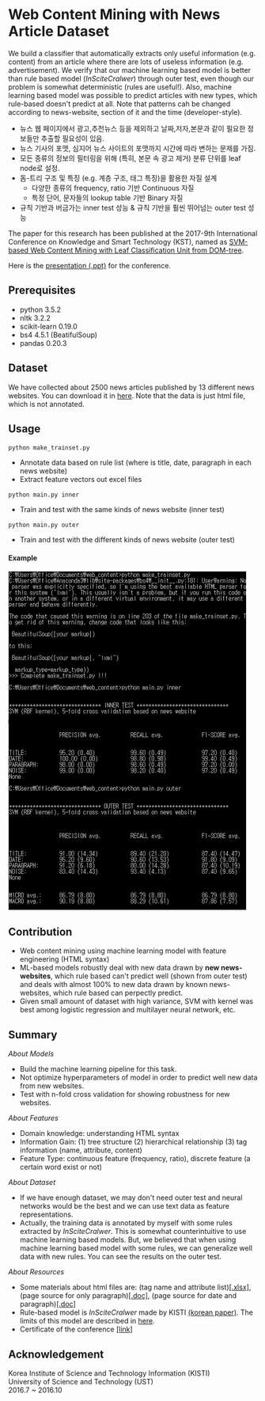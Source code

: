 # Web Content Mining with News Article Dataset
We build a classifier that automatically extracts only useful information (e.g. content) from an article where there are lots of useless information (e.g. advertisement). We verify that our machine learning based model is better than rule based model (*InSciteCralwer*) through outer test, even though our problem is somewhat deterministic (rules are useful!). Also, machine learning based model was possible to predict articles with new types, which rule-based doesn't predict at all. Note that patterns cah be changed according to news-website, section of it and the time (developer-style).

* 뉴스 웹 페이지에서 광고,추천뉴스 등을 제외하고 날짜,저자,본문과 같이 필요한 정보들만 추출할 필요성이 있음.
* 뉴스 기사의 포맷, 심지어 뉴스 사이트의 포맷까지 시간에 따라 변하는 문제를 가짐.
* 모든 종류의 정보의 필터링을 위해 (특히, 본문 속 광고 제거) 분류 단위를 leaf node로 설정.
* 돔-트리 구조 및 특징 (e.g. 계층 구조, 태그 특징)을 활용한 자질 설계
   * 다양한 종류의 frequency, ratio 기반 Continuous 자질
   * 특정 단어, 문자들의 lookup table 기반 Binary 자질
* 규칙 기반과 버금가는 inner test 성능 & 규칙 기반을 훨씬 뛰어넘는 outer test 성능 

The paper for this research has been published at the 2017-9th International Conference on Knowledge and Smart Technology (KST), named as [SVM-based Web Content Mining with Leaf Classification Unit from DOM-tree](http://ieeexplore.ieee.org/document/7886134/).

Here is the [presentation (.ppt)](https://1drv.ms/p/s!AllPqyV9kKUrgieYsNFYWKqCvjKo) for the conference. 


## Prerequisites
* python 3.5.2
* nltk 3.2.2
* scikit-learn 0.19.0
* bs4 4.5.1 (BeatifulSoup)
* pandas 0.20.3

## Dataset
We have collected about 2500 news articles published by 13 different news websites. You can download it in [here](https://drive.google.com/open?id=0By4RRGJEeCR5YjBiZVd2dkdQWms). Note that the data is just html file, which is not annotated. 

## Usage
```
python make_trainset.py
```
* Annotate data based on rule list (where is title, date, paragraph in each news website)
* Extract feature vectors out excel files
```
python main.py inner
```
* Train and test with the same kinds of news website (inner test) 
```
python main.py outer
```
* Train and test with the different kinds of news website (outer test)

#### Example
![](/assets/example.PNG)


## Contribution
* Web content mining using machine learning model with feature engineering (HTML syntax) 
* ML-based models robustly deal with new data drawn by **new news-websites**, which rule based can't predict well (shown from outer test) and deals with almost 100% to new data drawn by known news-websites, which rule based can perpectly predict. 
* Given small amount of dataset with high variance, SVM with kernel was best among logistic regression and multilayer neural network, etc.

## Summary

_About Models_
* Build the machine learning pipeline for this task.
* Not optimize hyperparameters of model in order to predict well new data from new websites.
* Test with n-fold cross validation for showing robustness for new websites.

_About Features_
* Domain knowledge: understanding HTML syntax
* Information Gain: (1) tree structure (2) hierarchical relationship (3) tag information (name, attribute, content)
* Feature Type: continuous feature (frequency, ratio), discrete feature (a certain word exist or not)

_About Dataset_
* If we have enough dataset, we may don't need outer test and neural networks would be the best and we can use text data as feature representations.
* Actually, the training data is annotated by myself with some rules extracted by *InSciteCralwer*. This is somewhat counterintuitive to use machine learning based models. But, we believed that when using machine learning based model with some rules, we can generalize well data with new rules. You can see the results on the outer test. 

_About Resources_
* Some materials about html files are: (tag name and attribute list)[[.xlsx]](https://1drv.ms/x/s!AllPqyV9kKUrg3qOK2DE7P-TSWW3), (page source for only paragraph)[[.doc]](https://1drv.ms/w/s!AllPqyV9kKUrg3mmTjb6YsLD_wzi), (page source for date and paragraph)[[.doc]](https://1drv.ms/w/s!AllPqyV9kKUrg3sV7zNGUFPfNsvQ)
* Rule-based model is *InSciteCralwer* made by KISTI [(korean paper)](http://semantics.kisti.re.kr/publications/files/DOMESTIC_JOURNAL/DJ-063.pdf). The limits of this model are described in [here](https://1drv.ms/w/s!AllPqyV9kKUrhCgbkwn5MvmfTz6S).
* Certificate of the conference [[link]](https://github.com/gritmind/web-content-mining/blob/master/assets/certificate_of_contributions.pdf)

## Acknowledgement
Korea Institute of Science and Technology Information (KISTI) <br>
University of Science and Technology (UST) <br>
2016.7 ~ 2016.10

